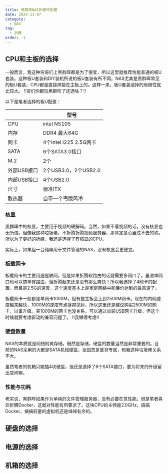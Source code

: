 ```yaml
---
title: 黑群晖NAS的硬件配置
date: 2024-11-07
category:
  - NAS
tag:
  - 折腾
order: -1
---
```


## CPU和主板的选择

一般而言，我这种穷哥们上黑群晖都是为了便宜，所以这里就推荐性能普通的板U套装。这种板U套装和DIY装机所说的板U套装有所不同。NAS尤其是黑群晖常见的板U套装，CPU都是直接焊接在主板上的。这样一来，板U套装选择的局限性就比较大。 !!哥们你都玩黑群晖了还选啥？!!

以下是笔者选择的板U配置：

|          |          型号         |
|----------|-----------------------|
|CPU       |      intel N5105      |
|内存      |     DDR4 最大64G      |
|网卡      |4个Intel i225 2.5G网卡  |
|SATA      |     6个SATA3.0接口    |
| M.2      |          2个          |
|外部USB接口| 2个USB3.0，2个USB2.0  |
|内部USB接口|      4个USB2.0        |
|   尺寸   |        标准ITX         |
|散热器    |     自带一个丐版风冷    |

### 核显

黑群晖中的核显，主要用于视频的硬解码。当然，如果不看视频的话，没有核显也无所谓。但像我这种垃圾佬，不折腾折腾视频服务器，那肯定是心里过不去的坎。所以为了更好的折腾，我还是选择了有核显的CPU。

实际上，如果组一台纯粹用于文件管理的NAS，没有核显会更便宜。

### 板载网卡

板载网卡的主要用途是联网，但是如果折腾软路由的话就需要多网口了。虽说单网口也可以搞单臂路由，但折腾起来还是没有那么爽快！所以我选择了4网卡的配置。而且是2.5G的速度，这个速度基本上是家庭网络中能廉价达到的最高速了。

板载网卡一般都是单网卡1000M，但有些主板会上到2500M网卡。现在的内网速度越来越快，1000M的速度有点捉襟见肘，所以这里还是建议购买2500M的网卡，以备升级。买1000M的网卡也没关系，可以通过加装USB网卡升级，但这个时候就要考虑驱动的兼容问题了。 !!我懒得考虑!!

### 硬盘数量

NAS的本质就是网络附属存储。既然是存储，硬盘的数量当然是非常重要的。目前的NAS采用的大都是SATA机械硬盘，全固态是富哥专属，和我这种垃圾佬关系不大。

虽然笔者的机箱只能插4块硬盘，但还是选择了6个SATA接口，要为将来的升级留出空间嘛。

### 性能与功耗

老实说，黑群晖如果作为单纯的文件管理服务器，没有必要在意性能。但是笔者喜欢折腾Docker，这就对性能有所要求了。这块CPU的主频是2.0GHz，搞搞Docker，搞搞轻量的虚拟机还是绰绰有余的。

## 硬盘的选择

## 电源的选择

## 机箱的选择
